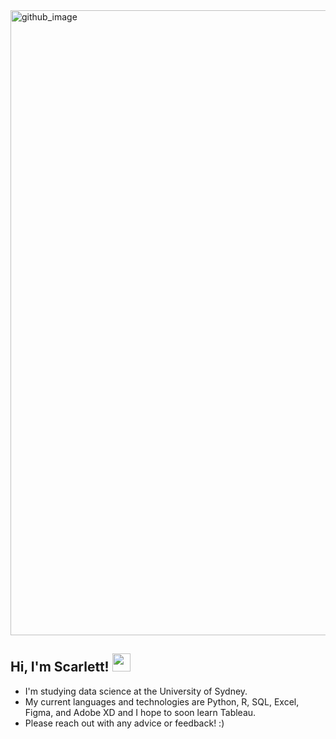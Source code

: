 
<img width="1000" alt="github_image" src="https://user-images.githubusercontent.com/90227302/144730757-dd505b6e-36cd-4642-969a-ca765ccf4a0a.png">

## Hi, I'm Scarlett! <img src="https://github.com/TheDudeThatCode/TheDudeThatCode/blob/master/Assets/Hi.gif" width="29px">

- I'm studying data science at the University of Sydney.
- My current languages and technologies are Python, R, SQL, Excel, Figma, and Adobe XD and I hope to soon learn Tableau.
- Please reach out with any advice or feedback! :)
